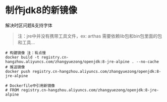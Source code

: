 # 制作jdk8的新镜像

解决时区问题&支持字体

> 注：jre中并没有携带工具文件，ex: arthas 需要依赖lib包和bin包里面的包和工具...

```shell
# 构建镜像 注：有点慢
docker build -t registry.cn-hangzhou.aliyuncs.com/zhangyuezong/openjdk:8-jre-alpine . --no-cache
# 推送镜像
docker push registry.cn-hangzhou.aliyuncs.com/zhangyuezong/openjdk:8-jre-alpine

# Dockerfile中引用新镜像
# FROM registry.cn-hangzhou.aliyuncs.com/zhangyuezong/openjdk:8-jre-alpine
```
